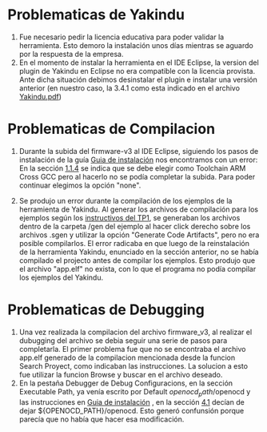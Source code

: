# Problematicas de Yakindu
  1. Fue necesario pedir la licencia educativa para poder validar la herramienta. Esto demoro la instalación unos días mientras se aguardo por la respuesta de la empresa.
  2. En el momento de instalar la herramienta en el IDE Eclipse, la version del plugin de Yakindu en Eclipse no era compatible con la licencia provista. Ante dicha situación debimos desinstalar el plugin e instalar una versión anterior (en nuestro caso, la 3.4.1 como esta indicado en el archivo [Yakindu.pdf](github.com/ndirenzo/TP1/blob/main/Instalación%20de%20herramientas/Yakindu.pdf))

# Problematicas de Compilacion
  1. Durante la subida del firmware-v3 al IDE Eclipse, siguiendo los pasos de instalación de la guía [Guia de instalación](https://github.com/ndirenzo/TP1/blob/main/Instalaci%C3%B3n%20de%20herramientas/README.md) nos encontramos con un error: En la sección [1.1.4](https://github.com/ndirenzo/TP1/tree/main/Instalaci%C3%B3n%20de%20herramientas#114-abrir-proyecto-de-firmware-para-programar-en-asembler-c-o-c) se indica que se debe elegir como Toolchain ARM Cross GCC pero al hacerlo no se podía completar la subida. Para poder continuar elegimos la opción "none".

 2. Se produjo un error durante la compilación de los ejemplos de la herramienta de Yakindu. Al generar los archivos de compilación para los ejemplos según los [instructivos del TP1](https://github.com/ndirenzo/TP1/blob/main/Enunciado%20TP1.pdf), se generaban los archivos dentro de la carpeta /gen del ejemplo al hacer click derecho sobre los archivos .sgen y utilizar la opción "Generate Code Artifacts", pero no era posible compilarlos. El error radicaba en que luego de la reinstalación de la herramienta Yakindu, enunciado en la sección anterior, no se había compilado el projecto antes de compilar los ejemplos. Esto produjo que el archivo "app.elf" no exista, con lo que el programa no podía compilar los ejemplos del Yakindu.

# Problematicas de Debugging

1. Una vez realizada la compilacion del archivo firmware_v3, al realizar el dubugging del archivo se debia seguir una serie de pasos para completarla. El primer problema fue que no se encontraba el archivo app.elf generado de la compilacion mencionada desde la funcion Search Proyect, como indicaban las instrucciones. La solucion a esto fue utilizar la funcion Browse y buscar en el archivo deseado.
2. En la pestaña Debugger de Debug Configuracions, en la sección Executable Path, ya venía escrito por Default ${openocd_path}$/openocd y las instrucciones  en [Guia de instalación](https://github.com/ndirenzo/TP1/blob/main/Instalaci%C3%B3n%20de%20herramientas/README.md) , en la sección [4.1](https://github.com/ndirenzo/TP1/tree/main/Instalaci%C3%B3n%20de%20herramientas#114-abrir-proyecto-de-firmware-para-programar-en-asembler-c-o-c) decían de dejar ${OPENOCD_PATH}/openocd. Esto generó confunsión porque parecía que no había que hacer esa modificación.
